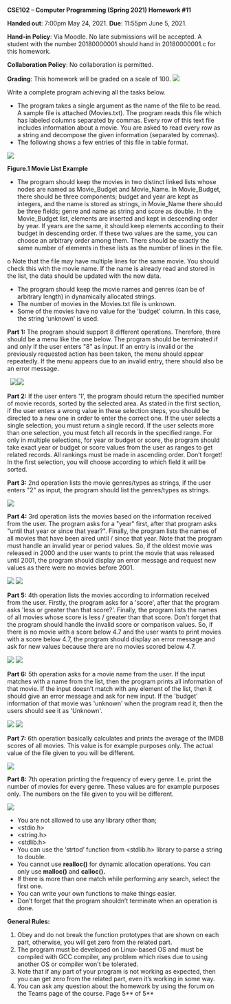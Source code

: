 ﻿**CSE102 – Computer Programming (Spring 2021) Homework #11** 

**Handed out**: 7:00pm May 24, 2021. **Due**: 11:55pm June 5, 2021. 

**Hand-in  Policy**:  Via  Moodle.  No  late  submissions  will  be  accepted.  A  student  with  the  number 20180000001 should hand in  20180000001.c for this homework. 

**Collaboration Policy**: No collaboration is permitted.  

**Grading**: This homework will be graded on a scale of 100.  ![](Aspose.Words.00eb1ba5-e7a8-480e-9b95-e2ba844f2759.001.png)

Write a complete program achieving all the tasks below. 

- The program takes a single argument as the name of the file to be read. A sample file is attached (Movies.txt). The program reads this file which has labeled columns separated by commas. Every row of this text file includes information about a movie. You are asked to read every row as a string and decompose the given information (separated by commas).  
- The following shows a few entries of this file in table format. 

![](Aspose.Words.00eb1ba5-e7a8-480e-9b95-e2ba844f2759.002.png)

**Figure.1 Movie List Example** 

- The program should keep the movies in two distinct linked lists whose nodes are named as Movie\_Budget  and  Movie\_Name.  In  Movie\_Budget,  there  should  be  three  components; budget and year are kept as integers, and the name is stored as strings, in Movie\_Name there should be three fields; genre and name as string and score as double. In the Movie\_Budget list, elements are inserted and kept in descending order by year. If years are the same, it should keep elements according to their budget in descending order. If these two values are the same, you can choose an arbitrary order among them. There should be exactly the same number of elements in these lists as the number of lines in the file.  

o  Note that the file may have multiple lines for the same movie. You should check this with the movie name. If the name is already read and stored in the list, the data should be updated with the new data. 

- The  program  should  keep  the  movie  names  and  genres  (can  be  of  arbitrary  length)  in dynamically allocated strings.  
- The number of movies in the Movies.txt file is unknown.  
- Some of the movies have no value for the 'budget' column. In this case, the string ‘unknown’ is used.  

**Part 1:** The program should support 8 different operations. Therefore, there should be a menu like the one below. The program should be terminated if and only if the user enters "8" as input. If an entry is invalid or the previously requested action has been taken, the menu should appear repeatedly. If the menu appears due to an invalid entry, there should also be an error message. 

` `![](Aspose.Words.00eb1ba5-e7a8-480e-9b95-e2ba844f2759.003.png)![](Aspose.Words.00eb1ba5-e7a8-480e-9b95-e2ba844f2759.004.png)

**Part 2:** If the user enters '1', the program should return the specified number of movie records, sorted by the selected area. As stated in the first section, if the user enters a wrong value in these selection steps, you should be directed to a new one in order to enter the correct one. If the user selects a single selection, you must return a single record. If the user selects more than one selection, you must fetch all records in the specified range. For only in multiple selections, for year or budget or score, the program should take exact year or budget or score values from the user as ranges to get related records. All rankings must be made in ascending order. Don’t forget! In the first selection, you will choose according to which field it will be sorted. 

**Part 3:** 2nd operation lists the movie genres/types as strings, if the user enters "2" as input, the program should list the genres/types as strings. 

![](Aspose.Words.00eb1ba5-e7a8-480e-9b95-e2ba844f2759.005.png)

**Part 4:** 3rd operation lists the movies based on the information received from the user. The program asks for a "year" first, after that program asks "until that year or since that year?". Finally, the program lists the names of all movies that have been aired until / since that year. Note that the program must handle an invalid year or period values. So, if the oldest movie was released in 2000 and the user wants to print the movie that was released until 2001, the program should display an error message and request new values as there were no movies before 2001. 

![](Aspose.Words.00eb1ba5-e7a8-480e-9b95-e2ba844f2759.006.png) ![](Aspose.Words.00eb1ba5-e7a8-480e-9b95-e2ba844f2759.007.png)

**Part 5:** 4th operation lists the movies according to information received from the user. Firstly, the program asks for a 'score', after that the program asks 'less or greater than that score?'. Finally, the program lists the names of all movies whose score is less / greater than that score. Don't forget that the program should handle the invalid score or comparison values. So, if there is no movie with a score below 4.7 and the user wants to print movies with a score below 4.7, the program should display an error message and ask for new values because there are no movies scored below 4.7. 

![](Aspose.Words.00eb1ba5-e7a8-480e-9b95-e2ba844f2759.008.png) ![](Aspose.Words.00eb1ba5-e7a8-480e-9b95-e2ba844f2759.009.png)

**Part 6:** 5th operation asks for a movie name from the user. If the input matches with a name from the list, then the program prints all information of that movie. If the input doesn’t match with any element of the list, then it should give an error message and ask for new input. If the 'budget' information of that movie was 'unknown' when the program read it, then the users should see it as 'Unknown'. 

![](Aspose.Words.00eb1ba5-e7a8-480e-9b95-e2ba844f2759.010.png) ![](Aspose.Words.00eb1ba5-e7a8-480e-9b95-e2ba844f2759.011.png)

**Part 7:** 6th operation basically calculates and prints the average of the IMDB scores of all movies. This value is for example purposes only. The actual value of the file given to you will be different. 

![](Aspose.Words.00eb1ba5-e7a8-480e-9b95-e2ba844f2759.012.png)

**Part 8:** 7th operation printing the frequency of every genre. I.e. print the number of movies for every genre. These values are for example purposes only. The numbers on the file given to you will be different. 

![](Aspose.Words.00eb1ba5-e7a8-480e-9b95-e2ba844f2759.013.png)

- You are not allowed to use any library other than; 
- <stdio.h> 
- <string.h> 
- <stdlib.h> 
- You can use the ‘strtod’ function from <stdlib.h> library to parse a string to double. 
- You cannot use **realloc()** for dynamic allocation operations. You can only use **malloc()** and **calloc().** 
- If there is more than one match while performing any search, select the first one. 
- You can write your own functions to make things easier. 
- Don’t forget that the program shouldn’t terminate when an operation is done. 

**General Rules:** 

1. Obey and do not break the function prototypes that are shown on each part, otherwise, you will get zero from the related part. 
1. The program must be developed on Linux-based OS and must be compiled with GCC compiler, any problem which rises due to using another OS or compiler won't be tolerated. 
1. Note that if any part of your program is not working as expected, then you can get zero from the related part, even it’s working in some way. 
1. You can ask any question about the homework by using the forum on the Teams page of the course. 
Page 5** of 5** 
